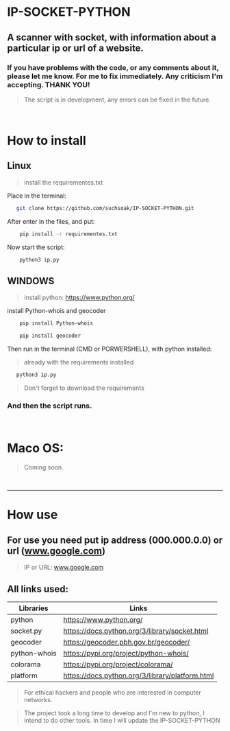 # IP-SOCKET-PYTHON

<!-- <img alt="Logo-Python" src="https://media0.giphy.com/media/LMt9638dO8dftAjtco/giphy.gif?cid=ecf05e479ntgwlfd551yf12omuk8pvmssn7kdm1fs6qd327e&ep=v1_stickers_search&rid=giphy.gif&ct=s" width="100"></img> -->

## A scanner with socket, with information about a particular ip or url of a website.
### If you have problems with the code, or any comments about it, please let me know. For me to fix immediately. Any criticism I'm accepting. THANK YOU!

> The script is in development, any errors can be fixed in the future.

<br>


# How to install
## Linux
> install the requirementes.txt

Place in the terminal:
```sh
   git clone https://github.com/suchsoak/IP-SOCKET-PYTHON.git
```
After enter in the files, and put:

```sh
    pip install -r requirementes.txt
```

Now start the script:

```sh
    python3 ip.py
```

## WINDOWS

> install python:
> https://www.python.org/

install Python-whois and geocoder

```sh
    pip install Python-whois
```

```sh
    pip install geocoder
```
Then run in the terminal (CMD or PORWERSHELL), with python installed:

> already with the requirements installed

```sh
   python3 ip.py
```

>Don't forget to download the requirements

### And then the script runs.

<br>

# Maco OS:
> Coming soon.

<br>

<hr>

# How use

## For use you need put ip address (000.000.0.0) or url (www.google.com)

> IP or URL: www.google.com

## All links used:
| Libraries |  Links |
| ------ | ------ |
| python |  https://www.python.org/ 
| socket.py | https://docs.python.org/3/library/socket.html
| geocoder |  https://geocoder.pbh.gov.br/geocoder/
| python-whois | https://pypi.org/project/python-whois/
| colorama | https://pypi.org/project/colorama/
| platform | https://docs.python.org/3/library/platform.html

> For ethical hackers and people who are interested in computer networks.

> The project took a long time to develop and I'm new to python, I intend to do other tools. In time I will update the IP-SOCKET-PYTHON





